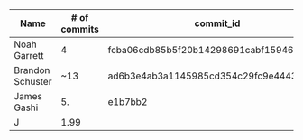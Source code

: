 | Name        | # of commits   | commit_id                               |
|--------------|---------------|-----------------------------------------|
| Noah Garrett | 4             | fcba06cdb85b5f20b14298691cabf15946a631f8|
| Brandon Schuster| ~13        | ad6b3e4ab3a1145985cd354c29fc9e4443fb66f0|
| James Gashi  | 5.            | e1b7bb2                                 |
| J            | 1.99          |                                         |

